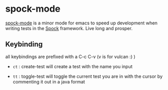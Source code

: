 spock-mode
==========

[spock-mode](https://github.com/djmijares/spock-mode) is a minor mode for emacs to speed up development when writing tests in the [Spock](http://code.google.com/p/spock/) framework. Live long and prosper.

## Keybinding

all keybindings are prefixed with a C-c C-v (v is for vulcan :) )

* `ct` : create-test will create a test with the name you input

* `tt` : toggle-test will toggle the current test you are in with the cursor by commenting it out in a java format

